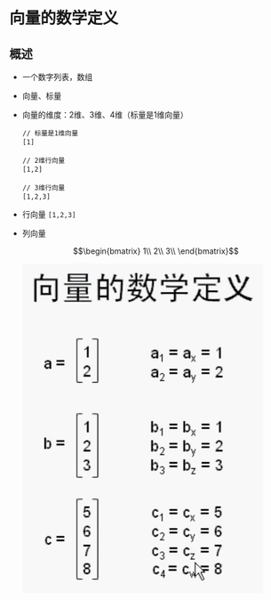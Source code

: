 # 向量的数学定义

## 概述

+ 一个数字列表，数组
+ 向量、标量
+ 向量的维度：2维、3维、4维（标量是1维向量）

  ```
  // 标量是1维向量
  [1]

  // 2维行向量
  [1,2]

  // 3维行向量
  [1,2,3]
  ```

+ 行向量 `[1,2,3]`
+ 列向量

  $$\begin{bmatrix}
  1\\
  2\\
  3\\
  \end{bmatrix}$$

  ![向量的数学定义](./images/向量的数学定义.png)

